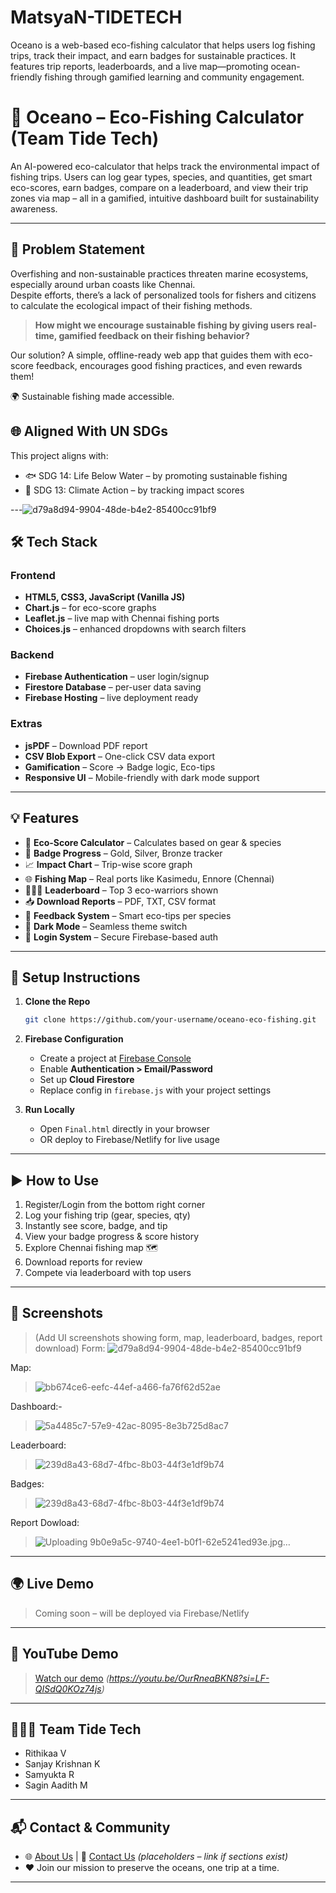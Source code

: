# MatsyaN-TIDETECH
Oceano is a web-based eco-fishing calculator that helps users log fishing trips, track their impact, and earn badges for sustainable practices. It features trip reports, leaderboards, and a live map—promoting ocean-friendly fishing through gamified learning and community engagement.


# 🌊 Oceano – Eco-Fishing Calculator (Team Tide Tech)
An AI-powered eco-calculator that helps track the environmental impact of fishing trips. Users can log gear types, species, and quantities, get smart eco-scores, earn badges, compare on a leaderboard, and view their trip zones via map – all in a gamified, intuitive dashboard built for sustainability awareness.

---

## 🧠 Problem Statement

Overfishing and non-sustainable practices threaten marine ecosystems, especially around urban coasts like Chennai.  
Despite efforts, there’s a lack of personalized tools for fishers and citizens to calculate the ecological impact of their fishing methods.

> **How might we encourage sustainable fishing by giving users real-time, gamified feedback on their fishing behavior?**

Our solution? A simple, offline-ready web app that guides them with eco-score feedback, encourages good fishing practices, and even rewards them!

🌍 Sustainable fishing made accessible.

## 🌐 Aligned With UN SDGs

This project aligns with:
- 🐟 SDG 14: Life Below Water – by promoting sustainable fishing
- 🌿 SDG 13: Climate Action – by tracking impact scores

---![d79a8d94-9904-48de-b4e2-85400cc91bf9](https://github.com/user-attachments/assets/78a924d3-c9fa-442a-9d53-4bfb53f51675)


## 🛠️ Tech Stack

### Frontend
- **HTML5, CSS3, JavaScript (Vanilla JS)**
- **Chart.js** – for eco-score graphs
- **Leaflet.js** – live map with Chennai fishing ports
- **Choices.js** – enhanced dropdowns with search filters

### Backend
- **Firebase Authentication** – user login/signup
- **Firestore Database** – per-user data saving
- **Firebase Hosting** – live deployment ready

### Extras
- **jsPDF** – Download PDF report
- **CSV Blob Export** – One-click CSV data export
- **Gamification** – Score → Badge logic, Eco-tips
- **Responsive UI** – Mobile-friendly with dark mode support

---

## 💡 Features

- 🧮 **Eco-Score Calculator** – Calculates based on gear & species
- 🏅 **Badge Progress** – Gold, Silver, Bronze tracker
- 📈 **Impact Chart** – Trip-wise score graph
- 🌐 **Fishing Map** – Real ports like Kasimedu, Ennore (Chennai)
- 🧑‍🤝‍🧑 **Leaderboard** – Top 3 eco-warriors shown
- 📥 **Download Reports** – PDF, TXT, CSV format
- 💬 **Feedback System** – Smart eco-tips per species
- 🌙 **Dark Mode** – Seamless theme switch
- 🔐 **Login System** – Secure Firebase-based auth

---

## 🔧 Setup Instructions

1. **Clone the Repo**
   ```bash
   git clone https://github.com/your-username/oceano-eco-fishing.git
   ```

2. **Firebase Configuration**
   - Create a project at [Firebase Console](https://console.firebase.google.com)
   - Enable **Authentication > Email/Password**
   - Set up **Cloud Firestore**
   - Replace config in `firebase.js` with your project settings

3. **Run Locally**
   - Open `Final.html` directly in your browser
   - OR deploy to Firebase/Netlify for live usage

---

## ▶️ How to Use

1. Register/Login from the bottom right corner  
2. Log your fishing trip (gear, species, qty)  
3. Instantly see score, badge, and tip  
4. View your badge progress & score history  
5. Explore Chennai fishing map 🗺️  
6. Download reports for review  
7. Compete via leaderboard with top users  

---

## 📸 Screenshots

> (Add UI screenshots showing form, map, leaderboard, badges, report download)
Form:
> ![d79a8d94-9904-48de-b4e2-85400cc91bf9](https://github.com/user-attachments/assets/f1b1c1c6-6114-473d-a006-3230effc8e74)

Map:
> ![bb674ce6-eefc-44ef-a466-fa76f62d52ae](https://github.com/user-attachments/assets/2ed164ab-a7cf-4ae3-826b-fd6e66ccf546)

Dashboard:-
> ![5a4485c7-57e9-42ac-8095-8e3b725d8ac7](https://github.com/user-attachments/assets/c3c765cc-33c6-40ac-8d3e-ad9b4e67825c)

Leaderboard:
> ![239d8a43-68d7-4fbc-8b03-44f3e1df9b74](https://github.com/user-attachments/assets/531e9016-96f3-4d71-9331-544a8060c0fb)

Badges:
> ![239d8a43-68d7-4fbc-8b03-44f3e1df9b74](https://github.com/user-attachments/assets/34de813d-e04f-4af4-a0cc-1fcc5bd41a4c)

Report Dowload:
> ![Uploading 9b0e9a5c-9740-4ee1-b0f1-62e5241ed93e.jpg…]()



---

## 🌍 Live Demo
> Coming soon – will be deployed via Firebase/Netlify

---

## 🎥 YouTube Demo
> [Watch our demo](#) *(https://youtu.be/OurRneaBKN8?si=LF-QISdQ0KOz74js)*

---

## 👨‍👩‍👧 Team Tide Tech

- Rithikaa V
- Sanjay Krishnan K
- Samyukta R
- Sagin Aadith M

---

## 📬 Contact & Community

- 🌐 [About Us](#) | 📧 [Contact Us](#) *(placeholders – link if sections exist)*
- ❤️ Join our mission to preserve the oceans, one trip at a time.

---
